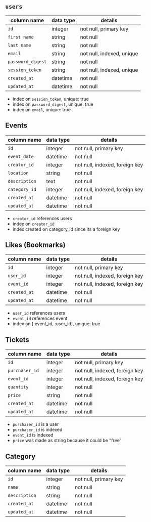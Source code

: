 
## `users`
column name     | data type | details
----------------|-----------|-----------------------
`id `             | integer   | not null, primary key
`first name`      | string    | not null
`last name`       | string    | not null
`email`           | string    | not null, indexed, unique
`password_digest` | string    | not null
`session_token`   | string    | not null, indexed, unique
`created_at`      | datetime  | not null
`updated_at`      | datetime  | not null

* index on `session_token`, unique: true
* index on `password_digest`, unique: true
* index on `email`, unique: true

## Events

column name     | data type | details
----------------|-----------|-----------------------
`id `             | integer   | not null, primary key
`event_date `     | datetime  | not null
`creator_id `     | integer   | not null, indexed, foreign key
`location `       | string    | not null
`description `    | text      | not null
`category_id `    | integer   | not null, indexed, foreign key
`created_at`      | datetime  | not null
`updated_at`      | datetime  | not null
*	`creator_id` references users
*	index on `creator_id`
*	index created on category_id since its a foreign key


## Likes (Bookmarks)

column name     | data type | details
----------------|-----------|-----------------------
`id `           | integer   | not null, primary key
`user_id `      | integer   | not null, indexed, foreign key
`event_id `     | integer   | not null, indexed, foreign key
`created_at`    | datetime  | not null
`updated_at`    | datetime  | not null

*	`user_id` references users
*	`event_id` references event
*	index on [:event_id, :user_id], unique: true


## Tickets

column name     | data type | details
----------------|-----------|-----------------------
`id `           | integer   | not null, primary key
`purchaser_id ` | integer   | not null, indexed, foreign key
`event_id `     | integer   | not null, indexed, foreign key
`quantity `     | integer   | not null
`price `        | string    | not null
`created_at`    | datetime  | not null
`updated_at`    | datetime  | not null
*	`purchaser_id` is a user
*	`purchaser_id` is indexed
*	`event_id` is indexed  
*	`price` was made as string because it could be “free”

## Category

column name     | data type | details
----------------|-----------|-----------------------
`id `           | integer   | not null, primary key
`name `         | string    | not null
`description `  | string    | not null
`created_at`    | datetime  | not null
`updated_at`    | datetime  | not null
